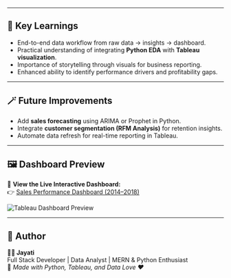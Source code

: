 
---

## 🧠 Key Learnings
- End-to-end data workflow from raw data → insights → dashboard.  
- Practical understanding of integrating **Python EDA** with **Tableau visualization**.  
- Importance of storytelling through visuals for business reporting.  
- Enhanced ability to identify performance drivers and profitability gaps.

---

## 🪄 Future Improvements
- Add **sales forecasting** using ARIMA or Prophet in Python.  
- Integrate **customer segmentation (RFM Analysis)** for retention insights.  
- Automate data refresh for real-time reporting in Tableau.

---


## 🖼️ Dashboard Preview
🔗 **View the Live Interactive Dashboard:**  
👉 [Sales Performance Dashboard (2014–2018)](https://public.tableau.com/app/profile/jayati.gupta4196/viz/SalesPerformanceDashboard20142018/Dashboard6?publish=yes)

![Tableau Dashboard Preview](<img width="1843" height="763" alt="image" src="https://github.com/user-attachments/assets/4beba356-d4a5-435d-a269-5392115361ac" />
)

---

## 🧩 Author
**👩‍💻 Jayati**  
Full Stack Developer | Data Analyst | MERN & Python Enthusiast  
📍 *Made with Python, Tableau, and Data Love ❤️*
